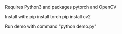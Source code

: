 Requires Python3 and packages pytorch and OpenCV

Install with: 
	pip install torch
	pip install cv2

Run demo with command "python demo.py"
